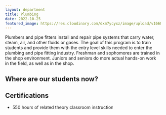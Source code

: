 ```yaml
---
layout: department
title: Plumbing
date: 2022-10-25
featured_image: https://res.cloudinary.com/dxm7ycyxz/image/upload/v1668016943/2022/04/sigmund-4CNNH2KEjhc-unsplash-1_tlf1pz.jpg
---
```


Plumbers and pipe fitters install and repair pipe systems that carry water, steam, air, and other fluids or gases. The goal of this program is to train students and provide them with the entry level skills needed to enter the plumbing and pipe fitting industry. Freshman and sophomores are trained in the shop environment. Juniors and seniors do more actual hands-on work in the field, as well as in the shop.

## Where are our students now?


## Certifications

+ 550 hours of related theory classroom instruction 


